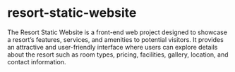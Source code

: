 # resort-static-website
The Resort Static Website is a front-end web project designed to showcase a resort’s features, services, and amenities to potential visitors. It provides an attractive and user-friendly interface where users can explore details about the resort such as room types, pricing, facilities, gallery, location, and contact information.
